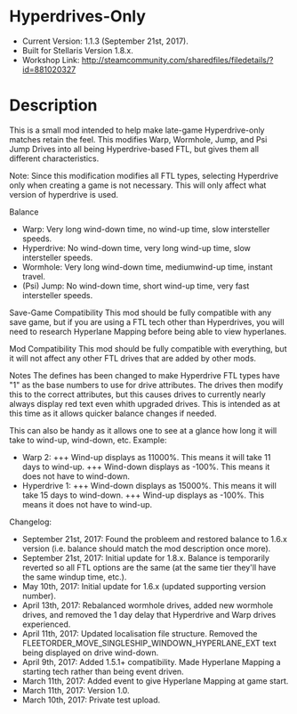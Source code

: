 # Hyperdrives-Only
- Current Version: 1.1.3 (September 21st, 2017).
- Built for Stellaris Version 1.8.x.
- Workshop Link: http://steamcommunity.com/sharedfiles/filedetails/?id=881020327

# Description
This is a small mod intended to help make late-game Hyperdrive-only matches retain the feel. This modifies Warp, Wormhole, Jump, and Psi Jump Drives into all being Hyperdrive-based FTL, but gives them all different characteristics.

Note: Since this modification modifies all FTL types, selecting Hyperdrive only when creating a game is not necessary. This will only affect what version of hyperdrive is used.



Balance
- Warp: Very long wind-down time, no wind-up time, slow intersteller speeds.
- Hyperdrive: No wind-down time, very long wind-up time, slow intersteller speeds.
- Wormhole: Very long wind-down time, mediumwind-up time, instant travel.
- (Psi) Jump: No wind-down time, short wind-up time, very fast intersteller speeds.



Save-Game Compatibility
This mod should be fully compatible with any save game, but if you are using a FTL tech other than Hyperdrives, you will need to research Hyperlane Mapping before being able to view hyperlanes.



Mod Compatibility
This mod should be fully compatible with everything, but it will not affect any other FTL drives that are added by other mods.



Notes
The defines has been changed to make Hyperdrive FTL types have "1" as the base numbers to use for drive attributes. The drives then modify this to the correct attributes, but this causes drives to currently nearly always display red text even whith upgraded drives. This is intended as at this time as it allows quicker balance changes if needed. 

This can also be handy as it allows one to see at a glance how long it will take to wind-up, wind-down, etc.
Example:
- Warp 2:
+++ Wind-up displays as 11000%. This means it will take 11 days to wind-up.
+++ Wind-down displays as -100%. This means it does not have to wind-down.
- Hyperdrive 1: 
+++ Wind-down displays as 15000%. This means it will take 15 days to wind-down.
+++ Wind-up displays as -100%. This means it does not have to wind-up.



Changelog:
- September 21st, 2017: Found the probleem and restored balance to 1.6.x version (i.e. balance should match the mod description once more). 
- September 21st, 2017: Initial update for 1.8.x. Balance is temporarily reverted so all FTL options are the same (at the same tier they'll have the same windup time, etc.).
- May 10th, 2017: Initial update for 1.6.x (updated supporting version number).
- April 13th, 2017: Rebalanced wormhole drives, added new wormhole drives, and removed the 1 day delay that Hyperdrive and Warp drives experienced.
- April 11th, 2017: Updated localisation file structure. Removed the FLEETORDER_MOVE_SINGLESHIP_WINDOWN_HYPERLANE_EXT text being displayed on drive wind-down.
- April 9th, 2017: Added 1.5.1+ compatibility. Made Hyperlane Mapping a starting tech rather than being event driven.
- March 11th, 2017: Added event to give Hyperlane Mapping at game start.
- March 11th, 2017: Version 1.0.
- March 10th, 2017: Private test upload.
